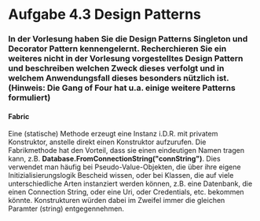 # Aufgabe 4.3 Design Patterns

### In der Vorlesung haben Sie die Design Patterns Singleton und Decorator Pattern kennengelernt. Recherchieren Sie ein weiteres nicht in der Vorlesung vorgestelltes Design Pattern und beschreiben welchen Zweck dieses verfolgt und in welchem Anwendungsfall dieses besonders nützlich ist. (Hinweis: Die Gang of Four hat u.a. einige weitere Patterns formuliert)

#### Fabric

Eine (statische) Methode erzeugt eine Instanz i.D.R. mit privatem Konstruktor, anstelle direkt einen Konstruktor aufzurufen. Die Fabrikmethode hat den Vorteil, dass sie einen eindeutigen Namen tragen kann, z.B. **Database.FromConnectionString("connString")**. Dies verwendet man häufig bei Pseudo-Value-Objekten, die über ihre eigene Initizialisierungslogik Bescheid wissen, oder bei Klassen, die auf viele unterschiedliche Arten instanziert werden können, z.B. eine Datenbank, die einen Connection String, oder eine Uri, oder Credentials, etc. bekommen könnte. Konstrukturen würden dabei im Zweifel immer die gleichen Paramter (string) entgegennehmen.

